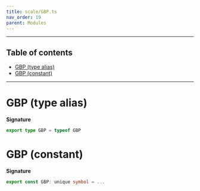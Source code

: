 ```yaml
---
title: scale/GBP.ts
nav_order: 19
parent: Modules
---
```


---

<h2 class="text-delta">Table of contents</h2>

- [GBP (type alias)](#gbp-type-alias)
- [GBP (constant)](#gbp-constant)

---

# GBP (type alias)

**Signature**

```ts
export type GBP = typeof GBP
```

# GBP (constant)

**Signature**

```ts
export const GBP: unique symbol = ...
```
